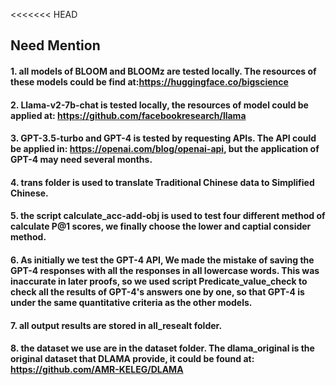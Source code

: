 <<<<<<< HEAD
## Need Mention
#### 1. all models of BLOOM and BLOOMz are tested locally. The resources of these models could be find at:https://huggingface.co/bigscience

#### 2. Llama-v2-7b-chat is tested locally, the resources of model could be applied at: https://github.com/facebookresearch/llama

#### 3. GPT-3.5-turbo and GPT-4 is tested by requesting APIs. The API could be applied in: https://openai.com/blog/openai-api, but the application of GPT-4 may need several months.

#### 4. trans folder is used to translate Traditional Chinese data to Simplified Chinese.

#### 5. the script calculate_acc-add-obj is used to test four different method of calculate P@1 scores, we finally choose the lower and captial consider method.

#### 6. As initially we test the GPT-4 API, We made the mistake of saving the GPT-4 responses with all the responses in all lowercase words. This was inaccurate in later proofs, so we used script Predicate_value_check to check all the results of GPT-4's answers one by one, so that GPT-4 is under the same quantitative criteria as the other models.

#### 7. all output results are stored in all_resealt folder.

#### 8. the dataset we use are in the dataset folder. The dlama_original is the original dataset that DLAMA provide, it could be found at:  https://github.com/AMR-KELEG/DLAMA
